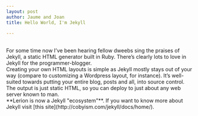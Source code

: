```yaml
---
layout: post
author: Jaume and Joan
title: Hello World, I'm Jekyll

---
```

<br />
For some time now I’ve been  hearing fellow dweebs sing the praises of Jekyll, a static HTML generator built in Ruby. There’s clearly lots to love in Jekyll for the programmer-blogger.  
<br />
Creating your own HTML layouts is simple as Jekyll mostly stays out of your way (compare to customizing a Wordpress layout, for instance). It’s well-suited towards putting your entire blog, posts and all, into source control. The output is just static HTML, so you can deploy to just about any web server known to man.  
<br />
**Lerion is now a Jekyll "ecosystem"**. If you want to know more about Jekyll visit [this site](http://cobyism.com/jekyll/docs/home/).
<br />
